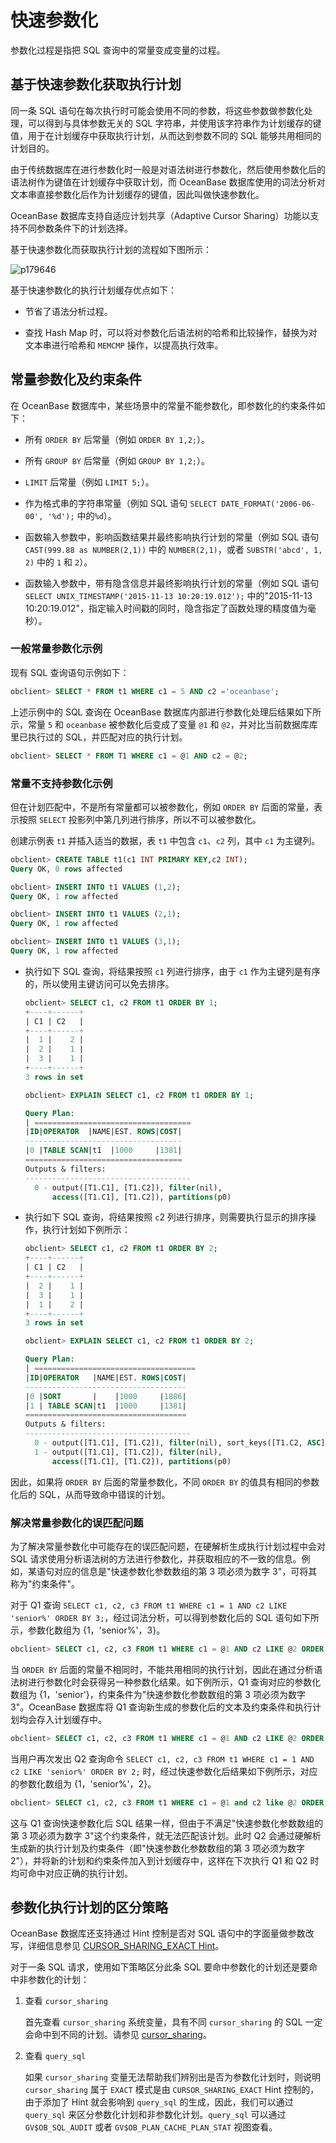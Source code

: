 # 快速参数化

参数化过程是指把 SQL 查询中的常量变成变量的过程。

## 基于快速参数化获取执行计划

同一条 SQL 语句在每次执行时可能会使用不同的参数，将这些参数做参数化处理，可以得到与具体参数无关的 SQL 字符串，并使用该字符串作为计划缓存的键值，用于在计划缓存中获取执行计划，从而达到参数不同的 SQL 能够共用相同的计划目的。

由于传统数据库在进行参数化时一般是对语法树进行参数化，然后使用参数化后的语法树作为键值在计划缓存中获取计划，而 OceanBase 数据库使用的词法分析对文本串直接参数化后作为计划缓存的键值，因此叫做快速参数化。

OceanBase 数据库支持自适应计划共享（Adaptive Cursor Sharing）功能以支持不同参数条件下的计划选择。

基于快速参数化而获取执行计划的流程如下图所示：

![p179646](https://help-static-aliyun-doc.aliyuncs.com/assets/img/zh-CN/2936018461/p422452.jpg)

基于快速参数化的执行计划缓存优点如下：

* 节省了语法分析过程。

* 查找 Hash Map 时，可以将对参数化后语法树的哈希和比较操作，替换为对文本串进行哈希和 `MEMCMP` 操作，以提高执行效率。

## 常量参数化及约束条件

在 OceanBase 数据库中，某些场景中的常量不能参数化，即参数化的约束条件如下：

* 所有 `ORDER BY` 后常量（例如 `ORDER BY 1,2;`）。

* 所有 `GROUP BY` 后常量（例如 `GROUP BY 1,2;`）。

* `LIMIT` 后常量（例如 `LIMIT 5;`）。

* 作为格式串的字符串常量（例如 SQL 语句 `SELECT DATE_FORMAT('2006-06-00', '%d');` 中的`%d`）。

* 函数输入参数中，影响函数结果并最终影响执行计划的常量（例如 SQL 语句 `CAST(999.88 as NUMBER(2,1))` 中的 `NUMBER(2,1)`，或者 `SUBSTR('abcd', 1, 2)` 中的 `1` 和 `2`）。

* 函数输入参数中，带有隐含信息并最终影响执行计划的常量（例如 SQL 语句 `SELECT UNIX_TIMESTAMP('2015-11-13 10:20:19.012');` 中的"2015-11-13 10:20:19.012"，指定输入时间戳的同时，隐含指定了函数处理的精度值为毫秒）。

### 一般常量参数化示例

现有 SQL 查询语句示例如下：

```sql
obclient> SELECT * FROM t1 WHERE c1 = 5 AND c2 ='oceanbase';
```

上述示例中的 SQL 查询在 OceanBase 数据库内部进行参数化处理后结果如下所示，常量 `5` 和 `oceanbase` 被参数化后变成了变量 `@1` 和 `@2`，并对比当前数据库库里已执行过的 SQL，并匹配对应的执行计划。

```sql
obclient> SELECT * FROM T1 WHERE c1 = @1 AND c2 = @2;
```

### 常量不支持参数化示例

但在计划匹配中，不是所有常量都可以被参数化，例如 `ORDER BY` 后面的常量，表示按照 `SELECT` 投影列中第几列进行排序，所以不可以被参数化。

创建示例表 `t1` 并插入适当的数据，表 `t1` 中包含 `c1`、`c2` 列，其中 `c1` 为主键列。

```sql
obclient> CREATE TABLE t1(c1 INT PRIMARY KEY,c2 INT);
Query OK, 0 rows affected

obclient> INSERT INTO t1 VALUES (1,2);
Query OK, 1 row affected 

obclient> INSERT INTO t1 VALUES (2,1);
Query OK, 1 row affected 

obclient> INSERT INTO t1 VALUES (3,1);
Query OK, 1 row affected
```

* 执行如下 SQL 查询，将结果按照 `c1` 列进行排序，由于 `c1` 作为主键列是有序的，所以使用主键访问可以免去排序。

  ```sql
  obclient> SELECT c1, c2 FROM t1 ORDER BY 1;
  +----+------+
  | C1 | C2   |
  +----+------+
  |  1 |    2 |
  |  2 |    1 |
  |  3 |    1 |
  +----+------+
  3 rows in set 
  
  obclient> EXPLAIN SELECT c1, c2 FROM t1 ORDER BY 1;
  
  Query Plan: 
  | ===================================
  |ID|OPERATOR  |NAME|EST. ROWS|COST|
  -----------------------------------
  |0 |TABLE SCAN|t1  |1000     |1381|
  ===================================
  Outputs & filters:
  -------------------------------------
    0 - output([T1.C1], [T1.C2]), filter(nil),
        access([T1.C1], [T1.C2]), partitions(p0)
  ```

* 执行如下 SQL 查询，将结果按照 `c`2 列进行排序，则需要执行显示的排序操作，执行计划如下例所示：

  ```sql
  obclient> SELECT c1, c2 FROM t1 ORDER BY 2;
  +----+------+
  | C1 | C2   |
  +----+------+
  |  2 |    1 |
  |  3 |    1 |
  |  1 |    2 |
  +----+------+
  3 rows in set
  
  obclient> EXPLAIN SELECT c1, c2 FROM t1 ORDER BY 2;
  
  Query Plan: 
  | ====================================
  |ID|OPERATOR   |NAME|EST. ROWS|COST|
  ------------------------------------
  |0 |SORT       |    |1000     |1886|
  |1 | TABLE SCAN|t1  |1000     |1381|
  ====================================
  Outputs & filters:
  -------------------------------------
    0 - output([T1.C1], [T1.C2]), filter(nil), sort_keys([T1.C2, ASC])
    1 - output([T1.C1], [T1.C2]), filter(nil),
        access([T1.C1], [T1.C2]), partitions(p0)
  ```

因此，如果将 `ORDER BY` 后面的常量参数化，不同 `ORDER BY` 的值具有相同的参数化后的 SQL，从而导致命中错误的计划。

### 解决常量参数化的误匹配问题

为了解决常量参数化中可能存在的误匹配问题，在硬解析生成执行计划过程中会对 SQL 请求使用分析语法树的方法进行参数化，并获取相应的不一致的信息。例如，某语句对应的信息是"快速参数化参数数组的第 3 项必须为数字 3"，可将其称为"约束条件"。

对于 Q1 查询 `SELECT c1, c2, c3 FROM t1 WHERE c1 = 1 AND c2 LIKE 'senior%' ORDER BY 3;`，经过词法分析，可以得到参数化后的 SQL 语句如下所示，参数化数组为 {1，'senior%'，3}。

```sql
obclient> SELECT c1, c2, c3 FROM t1 WHERE c1 = @1 AND c2 LIKE @2 ORDER BY @3;
```

当 `ORDER BY` 后面的常量不相同时，不能共用相同的执行计划，因此在通过分析语法树进行参数化时会获得另一种参数化结果。如下例所示，Q1 查询对应的参数化数组为 {1，'senior'}，约束条件为"快速参数化参数数组的第 3 项必须为数字 3"。OceanBase 数据库将 Q1 查询新生成的参数化后的文本及约束条件和执行计划均会存入计划缓存中。

```sql
obclient> SELECT c1, c2, c3 FROM t1 WHERE c1 = @1 AND c2 LIKE @2 ORDER BY 3;
```

当用户再次发出 Q2 查询命令 `SELECT c1, c2, c3 FROM t1 WHERE c1 = 1 AND c2 LIKE 'senior%' ORDER BY 2;` 时，经过快速参数化后结果如下例所示，对应的参数化数组为 {1，'senior%'，2}。

```sql
obclient> SELECT c1, c2, c3 FROM t1 WHERE c1 = @1 and c2 like @2 ORDER BY @3;
```

这与 Q1 查询快速参数化后 SQL 结果一样，但由于不满足"快速参数化参数数组的第 3 项必须为数字 3"这个约束条件，就无法匹配该计划。此时 Q2 会通过硬解析生成新的执行计划及约束条件（即"快速参数化参数数组的第 3 项必须为数字 2"），并将新的计划和约束条件加入到计划缓存中，这样在下次执行 Q1 和 Q2 时均可命中对应正确的执行计划。

## 参数化执行计划的区分策略

OceanBase 数据库还支持通过 Hint 控制是否对 SQL 语句中的字面量做参数改写，详细信息参见 [CURSOR_SHARING_EXACT Hint](../../../500.sql-reference/100.sql-syntax/300.common-tenant-of-oracle-mode/300.basic-elements-of-oracle-mode/600.annotation-of-oracle-mode/400.hint-of-oracle-mode/200.hint-list-of-oracle-mode/700.other-hints-of-oracle-mode.md)。

对于一条 SQL 请求，使用如下策略区分此条 SQL 要命中参数化的计划还是要命中非参数化的计划：

1. 查看 `cursor_sharing`

   首先查看 `cursor_sharing` 系统变量，具有不同 `cursor_sharing` 的 SQL 一定会命中到不同的计划。请参见 [cursor_sharing](../../../800.configuration-items-and-system-variables/200.system-variable/300.global-system-variable/1900.cursor_sharing-global.md)。

2. 查看 `query_sql`

   如果 `cursor_sharing` 变量无法帮助我们辨别出是否为参数化计划时，则说明 `cursor_sharing` 属于 `EXACT` 模式是由 `CURSOR_SHARING_EXACT` Hint 控制的，由于添加了 Hint 就会影响到 `query_sql` 的生成，因此，我们可以通过 `query_sql` 来区分参数化计划和非参数化计划。`query_sql` 可以通过 `GV$OB_SQL_AUDIT` 或者 `GV$OB_PLAN_CACHE_PLAN_STAT` 视图查看。
